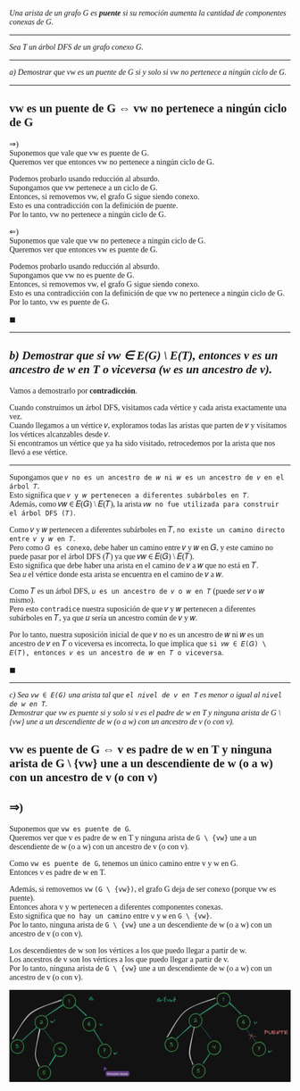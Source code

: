 <font face="LaTeX">

*Una arista de un grafo G es **puente** si su remoción aumenta la cantidad de componentes conexas
de G.*

---

*Sea T un árbol DFS de un grafo conexo G.*

---

*a) Demostrar que vw es un puente de G si y solo si vw no pertenece a ningún ciclo de G.*

---

vw es un puente de G $\Leftrightarrow$ vw no pertenece a ningún ciclo de G
---

$\Rightarrow$)\
Suponemos que vale que vw es puente de G.\
Queremos ver que entonces vw no pertenece a ningún ciclo de G.

Podemos probarlo usando reducción al absurdo.\
Supongamos que vw pertenece a un ciclo de G.\
Entonces, si removemos vw, el grafo G sigue siendo conexo.\
Esto es una contradicción con la definición de puente.\
Por lo tanto, vw no pertenece a ningún ciclo de G.

$\Leftarrow$)\
Suponemos que vale que vw no pertenece a ningún ciclo de G.\
Queremos ver que entonces vw es puente de G.

Podemos probarlo usando reducción al absurdo.\
Supongamos que vw no es puente de G.\
Entonces, si removemos vw, el grafo G sigue siendo conexo.\
Esto es una contradicción con la definición de que vw no pertenece a ningún ciclo de G.\
Por lo tanto, vw es puente de G.

$\blacksquare$

---
*b) Demostrar que si vw ∈ E(G) \ E(T), entonces v es un ancestro de w en T o viceversa (w es un ancestro de v).*
---


Vamos a demostrarlo por **contradicción**.

Cuando construimos un árbol DFS, visitamos cada vértice y cada arista exactamente una vez.\
Cuando llegamos a un vértice 𝑣, exploramos todas las aristas que parten de 𝑣 y visitamos los vértices alcanzables desde 𝑣.\
Si encontramos un vértice que ya ha sido visitado, retrocedemos por la arista que nos llevó a ese vértice.

---
Supongamos que `𝑣 no es un ancestro de 𝑤 ni 𝑤 es un ancestro de 𝑣 en el árbol 𝑇`.\
Esto significa que `𝑣 y 𝑤 pertenecen a diferentes subárboles en 𝑇`.\
Además, como 𝑣𝑤 ∈ 𝐸(𝐺) \ 𝐸(𝑇), la arista `𝑣𝑤 no fue utilizada para construir el árbol DFS (𝑇)`.

Como 𝑣 y 𝑤 pertenecen a diferentes subárboles en 𝑇, `no existe un camino directo entre 𝑣 y 𝑤 en 𝑇`.\
Pero como `𝐺 es conexo`, debe haber un camino entre 𝑣 y 𝑤 en 𝐺, y este camino no puede pasar por el árbol DFS (𝑇) ya que 𝑣𝑤 ∈ 𝐸(𝐺) \ 𝐸(𝑇).\
Esto significa que debe haber una arista en el camino de 
𝑣 a 𝑤 que no está en 𝑇.\
Sea `𝑢` el vértice donde esta arista se encuentra en el camino de 𝑣 a 𝑤.

Como 𝑇 es un árbol DFS, `𝑢 es un ancestro de 𝑣 o 𝑤 en 𝑇` (puede ser 𝑣 o 𝑤 mismo).\
Pero esto `contradice` nuestra suposición de que 𝑣 y 𝑤 pertenecen a diferentes subárboles en 𝑇, ya que 𝑢 sería un ancestro común de 𝑣 y 𝑤.

Por lo tanto, nuestra suposición inicial de que 𝑣 no es un ancestro de 𝑤 ni 𝑤 es un ancestro de 𝑣 en 𝑇 o viceversa es incorrecta, lo que implica que `si 𝑣𝑤 ∈ 𝐸(𝐺) \ 𝐸(𝑇), entonces 𝑣 es un ancestro de 𝑤 en 𝑇 o viceversa`.

$\blacksquare$


---

*c) Sea `vw ∈ E(G)` una arista tal que `el nivel de v en T` es menor o igual al `nivel de w en T`.\
Demostrar que vw es puente si y solo si v es el padre de w en T y ninguna arista de G \ {vw}
une a un descendiente de w (o a w) con un ancestro de v (o con v).*

vw es puente de G $\Leftrightarrow$ v es padre de w en T y ninguna arista de G \ {vw} une a un descendiente de w (o a w) con un ancestro de v (o con v)
---

$\Rightarrow$)
---

Suponemos que `vw es puente de G`.\
Queremos ver que v es padre de w en T y ninguna arista de `G \ {vw}` une a un descendiente de w (o a w) con un ancestro de v (o con v).

Como `vw es puente de G`, tenemos un único camino entre v y w en G.\
Entonces v es padre de w en T.

Además, si removemos `vw` `(G \ {vw})`, el grafo G deja de ser conexo (porque vw es puente).\
Entonces ahora v y w pertenecen a diferentes componentes conexas.\
Esto significa que `no hay un camino` entre `v` y `w` en `G \ {vw}`.\
Por lo tanto, ninguna arista de `G \ {vw}` une a un descendiente de w (o a w) con un ancestro de v (o con v).

Los descendientes de w son los vértices a los que puedo llegar a partir de w.\
Los ancestros de v son los vértices a los que puedo llegar a partir de v.\
Por lo tanto, ninguna arista de `G \ {vw}` une a un descendiente de w (o a w) con un ancestro de v (o con v).

![Grafo con arista puente](./img/puente.png)




</font>